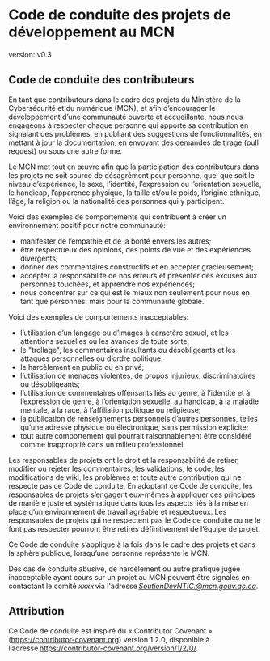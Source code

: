 # Code de conduite des projets de développement au MCN

version: v0.3

## Code de conduite des contributeurs

En tant que contributeurs dans le cadre des projets du Ministère de la Cybersécurité et du numérique (MCN), et afin d’encourager le développement d’une communauté ouverte et accueillante, nous nous engageons à respecter chaque personne qui apporte sa contribution en signalant des problèmes, en publiant des suggestions de fonctionnalités, en mettant à jour la documentation, en envoyant des demandes de tirage (pull request) ou sous une autre forme.

Le MCN met tout en œuvre afin que la participation des contributeurs dans les projets ne soit source de désagrément pour personne, quel que soit le niveau d’expérience, le sexe, l’identité, l’expression ou l’orientation sexuelle, le handicap, l’apparence physique, la taille et/ou le poids, l’origine ethnique, l’âge, la religion ou la nationalité des personnes qui y participent.

Voici des exemples de comportements qui contribuent à créer un environnement positif pour notre communauté:

* manifester de l’empathie et de la bonté envers les autres;
* être respectueux des opinions, des points de vue et des expériences divergents;
* donner des commentaires constructifs et en accepter gracieusement;
* accepter la responsabilité de nos erreurs et présenter des excuses aux personnes touchées, et apprendre nos expériences;
* nous concentrer sur ce qui est le mieux non seulement pour nous en tant que personnes, mais pour la communauté globale.

Voici des exemples de comportements inacceptables:

* l’utilisation d’un langage ou d’images à caractère sexuel, et les attentions sexuelles ou les avances de toute sorte;
* le "trollage", les commentaires insultants ou désobligeants et les attaques personnelles ou d’ordre politique;
* le harcèlement en public ou en privé;
* l’utilisation de menaces violentes, de propos injurieux, discriminatoires ou désobligeants;
* l’utilisation de commentaires offensants liés au genre, à l’identité et à l’expression de genre, à l’orientation sexuelle, au handicap, à la maladie mentale, à la race, à l’affiliation politique ou religieuse;
* la publication de renseignements personnels d’autres personnes, telles qu’une adresse physique ou électronique, sans permission explicite;
* tout autre comportement qui pourrait raisonnablement être considéré comme inapproprié dans un milieu professionnel.

Les responsables de projets ont le droit et la responsabilité de retirer, modifier ou rejeter les commentaires, les validations, le code, les modifications de wiki, les problèmes et toute autre contribution qui ne respecte pas ce Code de conduite. En adoptant ce Code de conduite, les responsables de projets s’engagent eux-mêmes à appliquer ces principes de manière juste et systématique dans tous les aspects liés à la mise en place d’un environnement de travail agréable et respectueux. Les responsables de projets qui ne respectent pas le Code de conduite ou ne le font pas respecter pourront être retirés définitivement de l’équipe de projet.

Ce Code de conduite s’applique à la fois dans le cadre des projets et dans la sphère publique, lorsqu’une personne représente le MCN.

Des cas de conduite abusive, de harcèlement ou autre pratique jugée inacceptable ayant cours sur un projet au MCN peuvent être signalés en contactant le comité *xxxx* via l'adresse *<SoutienDevNTIC.@mcn.gouv.qc.ca>*.

## Attribution

Ce Code de conduite est inspiré du « Contributor Covenant » (<https://contributor-covenant.org>) version 1.2.0, disponible à l’adresse <https://contributor-covenant.org/version/1/2/0/>.
